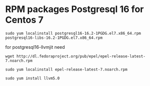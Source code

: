 # RPM packages Postgresql 16 for Centos 7

```
sudo yum localinstall postgresql16-16.2-1PGDG.el7.x86_64.rpm postgresql16-libs-16.2-1PGDG.el7.x86_64.rpm
```

for postgresql16-llvmjit need 

```
wget http://dl.fedoraproject.org/pub/epel/epel-release-latest-7.noarch.rpm

sudo yum localinstall epel-release-latest-7.noarch.rpm

sudo yum install llvm5.0
```





